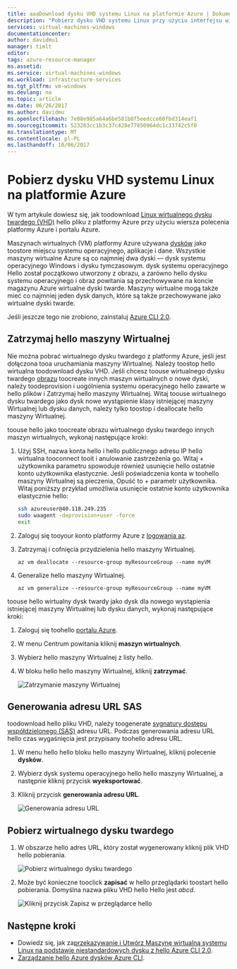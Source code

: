```yaml
---
title: aaaDownload dysku VHD systemu Linux na platformie Azure | Dokumentacja firmy Microsoft
description: "Pobierz dysku VHD systemu Linux przy użyciu interfejsu wiersza polecenia Azure hello i hello portalu Azure."
services: virtual-machines-windows
documentationcenter: 
author: davidmu1
manager: timlt
editor: 
tags: azure-resource-manager
ms.assetid: 
ms.service: virtual-machines-windows
ms.workload: infrastructure-services
ms.tgt_pltfrm: vm-windows
ms.devlang: na
ms.topic: article
ms.date: 06/26/2017
ms.author: davidmu
ms.openlocfilehash: 7e08e985a64a6be581b8f5eedcce60fbd314eaf1
ms.sourcegitcommit: 523283cc1b3c37c428e77850964dc1c33742c5f0
ms.translationtype: MT
ms.contentlocale: pl-PL
ms.lasthandoff: 10/06/2017
---
```

# <a name="download-a-linux-vhd-from-azure"></a>Pobierz dysku VHD systemu Linux na platformie Azure

W tym artykule dowiesz się, jak toodownload [Linux wirtualnego dysku twardego (VHD)](about-disks-and-vhds.md?toc=%2fazure%2fvirtual-machines%2flinux%2ftoc.json) hello pliku z platformy Azure przy użyciu wiersza polecenia platformy Azure i portalu Azure. 

Maszynach wirtualnych (VM) platformy Azure używana [dysków](../windows/managed-disks-overview.md?toc=%2fazure%2fvirtual-machines%2flinux%2ftoc.json) jako toostore miejscu systemu operacyjnego, aplikacje i dane. Wszystkie maszyny wirtualne Azure są co najmniej dwa dyski — dysk systemu operacyjnego Windows i dysku tymczasowym. dysk systemu operacyjnego Hello został początkowo utworzony z obrazu, a zarówno hello dysku systemu operacyjnego i obraz powitania są przechowywane na koncie magazynu Azure wirtualne dyski twarde. Maszyny wirtualne mogą także mieć co najmniej jeden dysk danych, które są także przechowywane jako wirtualne dyski twarde.

Jeśli jeszcze tego nie zrobiono, zainstaluj [Azure CLI 2.0](https://docs.microsoft.com/cli/azure/install-az-cli2).

## <a name="stop-hello-vm"></a>Zatrzymaj hello maszyny Wirtualnej

Nie można pobrać wirtualnego dysku twardego z platformy Azure, jeśli jest dołączona tooa uruchamiania maszyny Wirtualnej. Należy toostop hello wirtualna toodownload dysku VHD. Jeśli chcesz toouse wirtualnego dysku twardego [obrazu](tutorial-custom-images.md) toocreate innych maszyn wirtualnych o nowe dyski, należy toodeprovision i uogólnienia systemu operacyjnego hello zawarte w hello plików i Zatrzymaj hello maszyny Wirtualnej. Witaj toouse wirtualnego dysku twardego jako dysk nowe wystąpienie klasy istniejącej maszyny Wirtualnej lub dysku danych, należy tylko toostop i deallocate hello maszyny Wirtualnej.

toouse hello jako toocreate obrazu wirtualnego dysku twardego innych maszyn wirtualnych, wykonaj następujące kroki:

1. Użyj SSH, nazwa konta hello i hello publicznego adresu IP hello wirtualna tooconnect tooit i anulowanie zastrzeżenia go. Witaj + użytkownika parametru spowoduje również usunięcie hello ostatnie konto użytkownika elastycznie. Jeśli poświadczenia konta w toohello maszyny Wirtualnej są pieczenia, Opuść to + parametr użytkownika. Witaj poniższy przykład umożliwia usunięcie ostatnie konto użytkownika elastycznie hello:

    ```bash
    ssh azureuser@40.118.249.235
    sudo waagent -deprovision+user -force
    exit 
    ```

2. Zaloguj się tooyour konto platformy Azure z [logowania az](https://docs.microsoft.com/cli/azure/#login).
3. Zatrzymaj i cofnięcia przydzielenia hello maszyny Wirtualnej.

    ```azurecli
    az vm deallocate --resource-group myResourceGroup --name myVM
    ```

4. Generalize hello maszyny Wirtualnej. 

    ```azurecli
    az vm generalize --resource-group myResourceGroup --name myVM
    ``` 

toouse hello wirtualny dysk twardy jako dysk dla nowego wystąpienia istniejącej maszyny Wirtualnej lub dysku danych, wykonaj następujące kroki:

1.  Zaloguj się toohello [portalu Azure](https://portal.azure.com/).
2.  W menu Centrum powitania kliknij **maszyn wirtualnych**.
3.  Wybierz hello maszyny Wirtualnej z listy hello.
4.  W bloku hello hello maszyny Wirtualnej, kliknij **zatrzymać**.

    ![Zatrzymanie maszyny Wirtualnej](./media/download-vhd/export-stop.png)

## <a name="generate-sas-url"></a>Generowania adresu URL SAS

toodownload hello pliku VHD, należy toogenerate [sygnatury dostępu współdzielonego (SAS)](../../storage/common/storage-dotnet-shared-access-signature-part-1.md?toc=%2fazure%2fvirtual-machines%2fwindows%2ftoc.json) adresu URL. Podczas generowania adresu URL hello czas wygaśnięcia jest przypisany toohello adresu URL.

1.  W menu hello hello bloku hello maszyny Wirtualnej, kliknij polecenie **dysków**.
2.  Wybierz dysk systemu operacyjnego hello hello maszyny Wirtualnej, a następnie kliknij przycisk **wyeksportować**.
3.  Kliknij przycisk **generowania adresu URL**.

    ![Generowania adresu URL](./media/download-vhd/export-generate.png)

## <a name="download-vhd"></a>Pobierz wirtualnego dysku twardego

1.  W obszarze hello adres URL, który został wygenerowany kliknij plik VHD hello pobierania.

    ![Pobierz wirtualnego dysku twardego](./media/download-vhd/export-download.png)

2.  Może być konieczne tooclick **zapisać** w hello przeglądarki toostart hello pobierania. Domyślna nazwa pliku VHD hello Hello jest *abcd*.

    ![Kliknij przycisk Zapisz w przeglądarce hello](./media/download-vhd/export-save.png)

## <a name="next-steps"></a>Następne kroki

- Dowiedz się, jak za[przekazywanie i Utwórz Maszynę wirtualną systemu Linux na podstawie niestandardowych dysku z hello Azure CLI 2.0](upload-vhd.md?toc=%2fazure%2fvirtual-machines%2flinux%2ftoc.json). 
- [Zarządzanie hello Azure dysków Azure CLI](tutorial-manage-disks.md?toc=%2fazure%2fvirtual-machines%2flinux%2ftoc.json).


